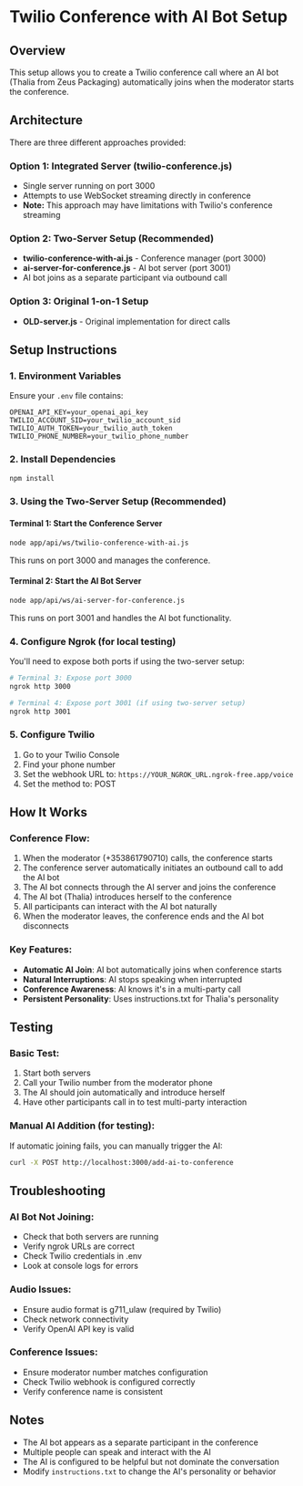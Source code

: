 # Twilio Conference with AI Bot Setup

## Overview
This setup allows you to create a Twilio conference call where an AI bot (Thalia from Zeus Packaging) automatically joins when the moderator starts the conference.

## Architecture
There are three different approaches provided:

### Option 1: Integrated Server (twilio-conference.js)
- Single server running on port 3000
- Attempts to use WebSocket streaming directly in conference
- **Note:** This approach may have limitations with Twilio's conference streaming

### Option 2: Two-Server Setup (Recommended)
- **twilio-conference-with-ai.js** - Conference manager (port 3000)
- **ai-server-for-conference.js** - AI bot server (port 3001)
- AI bot joins as a separate participant via outbound call

### Option 3: Original 1-on-1 Setup
- **OLD-server.js** - Original implementation for direct calls

## Setup Instructions

### 1. Environment Variables
Ensure your `.env` file contains:
```
OPENAI_API_KEY=your_openai_api_key
TWILIO_ACCOUNT_SID=your_twilio_account_sid
TWILIO_AUTH_TOKEN=your_twilio_auth_token
TWILIO_PHONE_NUMBER=your_twilio_phone_number
```

### 2. Install Dependencies
```bash
npm install
```

### 3. Using the Two-Server Setup (Recommended)

#### Terminal 1: Start the Conference Server
```bash
node app/api/ws/twilio-conference-with-ai.js
```
This runs on port 3000 and manages the conference.

#### Terminal 2: Start the AI Bot Server
```bash
node app/api/ws/ai-server-for-conference.js
```
This runs on port 3001 and handles the AI bot functionality.

### 4. Configure Ngrok (for local testing)
You'll need to expose both ports if using the two-server setup:

```bash
# Terminal 3: Expose port 3000
ngrok http 3000

# Terminal 4: Expose port 3001 (if using two-server setup)
ngrok http 3001
```

### 5. Configure Twilio
1. Go to your Twilio Console
2. Find your phone number
3. Set the webhook URL to: `https://YOUR_NGROK_URL.ngrok-free.app/voice`
4. Set the method to: POST

## How It Works

### Conference Flow:
1. When the moderator (+353861790710) calls, the conference starts
2. The conference server automatically initiates an outbound call to add the AI bot
3. The AI bot connects through the AI server and joins the conference
4. The AI bot (Thalia) introduces herself to the conference
5. All participants can interact with the AI bot naturally
6. When the moderator leaves, the conference ends and the AI bot disconnects

### Key Features:
- **Automatic AI Join**: AI bot automatically joins when conference starts
- **Natural Interruptions**: AI stops speaking when interrupted
- **Conference Awareness**: AI knows it's in a multi-party call
- **Persistent Personality**: Uses instructions.txt for Thalia's personality

## Testing

### Basic Test:
1. Start both servers
2. Call your Twilio number from the moderator phone
3. The AI should join automatically and introduce herself
4. Have other participants call in to test multi-party interaction

### Manual AI Addition (for testing):
If automatic joining fails, you can manually trigger the AI:
```bash
curl -X POST http://localhost:3000/add-ai-to-conference
```

## Troubleshooting

### AI Bot Not Joining:
- Check that both servers are running
- Verify ngrok URLs are correct
- Check Twilio credentials in .env
- Look at console logs for errors

### Audio Issues:
- Ensure audio format is g711_ulaw (required by Twilio)
- Check network connectivity
- Verify OpenAI API key is valid

### Conference Issues:
- Ensure moderator number matches configuration
- Check Twilio webhook is configured correctly
- Verify conference name is consistent

## Notes
- The AI bot appears as a separate participant in the conference
- Multiple people can speak and interact with the AI
- The AI is configured to be helpful but not dominate the conversation
- Modify `instructions.txt` to change the AI's personality or behavior